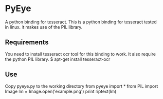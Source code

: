 PyEye
======
A python binding for tesseract.
This is a python binding for tesseract tested in linux. It makes use of the PIL library. 

Requirements
------------
You need to install tesseract ocr tool for this binding to work.
It also require the python PIL library.
    $ apt-get install tesseract-ocr

Use
---
Copy pyeye.py to the working directory
    from pyeye import *
    from PIL import Image
    Im = Image.open('example.png')
    print riptext(Im)






